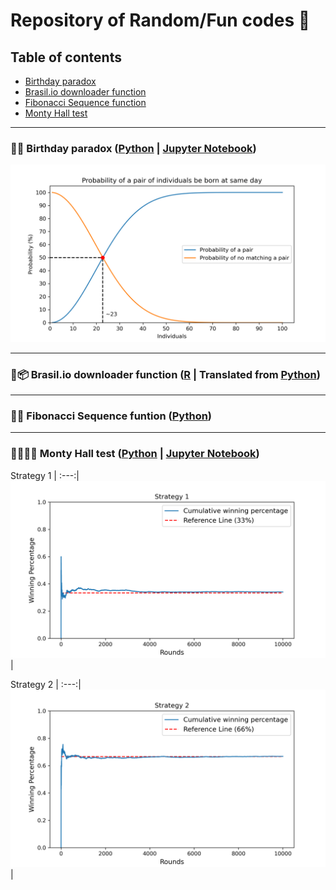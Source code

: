 # Repository of Random/Fun codes :penguin:

## Table of contents

-   [Birthday paradox](Birthday_Paradox)
-   [Brasil.io downloader function](Brasil_io)
-   [Fibonacci Sequence function](Fibonacci)
-   [Monty Hall test](Monty_Hall)

------------------------------------------------------------------------

### :balloon::tada: Birthday paradox ([Python](Birthday_Paradox/birthday_paradox.py) \| [Jupyter Notebook](Birthday_Paradox/Birthday_Paradox.ipynb))

![Birthday paradox](Birthday_Paradox/birthday.png)

------------------------------------------------------------------------

### :truck::package: Brasil.io downloader function ([R](Brasil_io/download_brasilio.R) \| Translated from [Python](https://gist.github.com/turicas/3e3621d61415e3453cd03a1997f7473f))

------------------------------------------------------------------------

### :1234::symbols: Fibonacci Sequence funtion ([Python](Fibonacci/fibonacci.py))

------------------------------------------------------------------------

### :door::door::door::gift: Monty Hall test ([Python](Monty_Hall/monty_hall.py) \| [Jupyter Notebook](Monty_Hall/Monty_Hall.ipynb))

Strategy 1 \| :---:\| ![Strategy 1](Monty_Hall/strategy1.png) \|

Strategy 2 \| :---:\| ![Strategy 2](Monty_Hall/strategy2.png) \|

